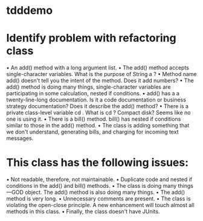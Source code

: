 # tdddemo
# Identify problem with refactoring class
•	 An add() method with a long argument list.
•	 The add() method accepts single-character variables. What is the purpose
of String a ?
•	 Method name add() doesn't tell you the intent of the method. Does it
add numbers?
•	 The add() method is doing many things, single-character variables are
participating in some calculation, nested if conditions.
•	 add() has a a twenty-line-long documentation. Is it a code documentation
or business strategy documentation? Does it describe the add() method?
•	 There is a private class-level variable cd . What is cd ? Compact disk? Seems
like no one is using it.
•	 There is a bill() method. bill() has nested if conditions similar to those
in the add() method.
•	 The class is adding something that we don't understand, generating bills, and
charging for incoming text messages.

# This class has the following issues:
•	 Not readable, therefore, not maintainable.
•	 Duplicate code and nested if conditions in the add() and bill() methods.
•	 The class is doing many things—GOD object. The add() method is also
doing many things.
•	 The add() method is very long.
•	 Unnecessary comments are present.
•	 The class is violating the open-close principle. A new enhancement will touch
almost all methods in this class.
•	 Finally, the class doesn't have JUnits.